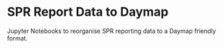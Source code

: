 # SPR Report Data to Daymap
Jupyter Notebooks to reorganise SPR reporting data to a Daymap friendly format.
